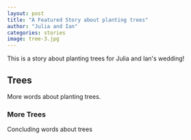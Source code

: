 ```yaml
---
layout: post
title: "A Featured Story about planting trees"
author: "Julia and Ian"
categories: stories
image: tree-3.jpg
---
```


This is a story about planting trees for Julia and Ian's wedding!

## Trees

More words about planting trees.

### More Trees

Concluding words about trees

